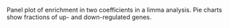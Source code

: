 Panel plot of enrichment in two coefficients in a limma analysis. Pie
charts show fractions of up- and down-regulated genes.
